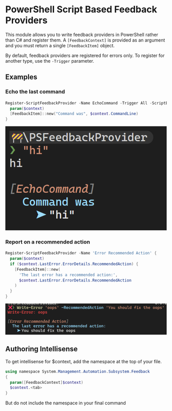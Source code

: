 # PowerShell Script Based Feedback Providers

This module allows you to write feedback providers in PowerShell rather than C# and register them. A `[FeedbackContext]` is provided as an argument and you must return a single `[FeedbackItem]` object.

By default, feedback providers are registered for errors only. To register for another type, use the `-Trigger` parameter.

## Examples

### Echo the last command

```powershell
Register-ScriptFeedbackProvider -Name EchoCommand -Trigger All -ScriptBlock {
  param($context)
  [FeedbackItem]::new("Command was", $context.CommandLine)
}
```

![Alt text](images/README/image.png)

### Report on a recommended action

```powershell
Register-ScriptFeedbackProvider -Name 'Error Recommended Action' {
  param($context)
  if ($context.LastError.ErrorDetails.RecommendedAction) {
    [FeedbackItem]::new(
      'The last error has a recommended action:',
      $context.LastError.ErrorDetails.RecommendedAction
    )
  }
}
```

![Alt text](images/README/image-1.png)

## Authoring Intellisense

To get intellisense for $context, add the namespace at the top of your file.

```powershell
using namespace System.Management.Automation.Subsystem.Feedback
{
  param([FeedbackContext]$context)
  $context.<tab>
}
```

But do not include the namespace in your final command
